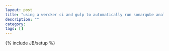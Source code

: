 ```yaml
---
layout: post
title: "using a wercker ci and gulp to automatically run sonarqube analysis on each commit"
description: ""
category: 
tags: []
---
```

{% include JB/setup %}
